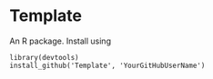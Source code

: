 Template
========

An R package. Install using

```
library(devtools)
install_github('Template', 'YourGitHubUserName')
```
